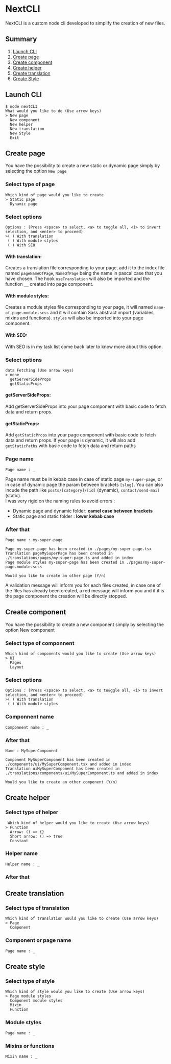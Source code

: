 # NextCLI
NextCLI is a custom node cli developed to simplify the creation of new files.

## Summary
1. [Launch CLI](#launch-cli)
2. [Create page](#create-page)
3. [Create component](#create-component)
4. [Create helper](#create-helper)
5. [Create translation](#create-translation)
6. [Create Style](#create-style)

## Launch CLI
```
$ node nextCLI
What would you like to do (Use arrow keys)
> New page
  New component
  New helper
  New translation
  New Style
  Exit
```
## Create page
You have the possibility to create a new static or dynamic page simply by selecting the option `New page`

### Select type of page
```
Which kind of page would you like to create
> Static page
  Dynamic page
```
### Select options
```
Options : (Press <space> to select, <a> to toggle all, <i> to invert selection, and <enter> to proceed)
>( ) With translation
 ( ) With module styles
 ( ) With SEO
```
#### With translation:
Creates a translation file corresponding to your page, add it to the index file named `pageNameOfPage`, `NameOfPage` being the name in pascal case that you have chosen. The hook `useTranslation` will also be imported and the function `__` created into page component.

#### With module styles:
Creates a module styles file corresponding to your page, it will named `name-of-page.module.scss` and it will contain Sass abstract import (variables, mixins and functions). `styles` will also be imported into your page component.

#### With SEO:
With SEO is in my task list come back later to know more about this option.

### Select options
```
data Fetching (Use arrow keys)
> none
  getServerSideProps
  getStaticProps
```

#### getServerSideProps:
Add getServerSideProps into your page component with basic code to fetch data and return props.

#### getStaticProps:
Add `getStaticProps` into your page component with basic code to fetch data and return props. If your page is dynamic, it will also add `getStaticPaths` with basic code to fetch data and return paths

### Page name
```
Page name : _
```
Page name must be in kebab case in case of static page `my-super-page`, or in case of dynamic page the param between brackets `[slug]`. You can also incude the path like `posts/[category]/[id]` (dynamic), `contact/send-mail` (static).   
I was very rigid on the naming rules to avoid errors :
- Dynamic page and dynamic folder: **camel case between brackets**
- Static page and static folder : **lower kebab case**

### After that
```
Page name : my-super-page

Page my-super-page has been created in ./pages/my-super-page.tsx
Translation pageMySuperPage has been created in ./translations/pages/my-super-page.ts and added in index
Page module styles my-super-page has been created in ./pages/my-super-page.module.scss

Would you like to create an other page (Y/n)
```
A validation message will inform you for each files created, in case one of the files has already been created, a red message will inform you and if it is the page component the creation will be directly stopped.

## Create component
You have the possibility to create a new component simply by selecting the option New component
### Select type of componnent
```
Which kind of components would you like to create (Use arrow keys)
> UI
  Pages
  Layout
```

### Select options
```
Options : (Press <space> to select, <a> to to&ggle all, <i> to invert selection, and <enter> to proceed)
>( ) With translation
 ( ) With module styles
```

### Componnent name
```
Componnent name : _
```

### After that
```
Name : MySuperComponent

Component MySuperComponent has been created in ./components/ui/MySuperComponent.tsx and added in index
Translation uiMySuperComponent has been created in ./translations/components/ui/MySuperComponent.ts and added in index

Would you like to create an other component (Y/n)
```

## Create helper
### Select type of helper
```
 Which kind of helper would you like to create (Use arrow keys)
> Function
  Arrow: () => {}
  Short arrow: () => true
  Constant
```

### Helper name
```
Helper name : _
```
### After that

## Create translation

### Select type of translation
```
Which kind of translation would you like to create (Use arrow keys)
> Page
  Component
```
### Component or page name
```
Page name : _
```




## Create style

### Select type of style
```
Which kind of style would you like to create (Use arrow keys)
> Page module styles
  Component module styles
  Mixin
  Function
```

### Module styles
```
Page name : _
```

### Mixins or functions
```
Mixin name : _
```
